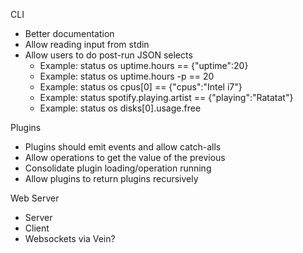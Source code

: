 CLI
  * Better documentation
  * Allow reading input from stdin
  * Allow users to do post-run JSON selects
    * Example: status os uptime.hours == {"uptime":20}
    * Example: status os uptime.hours -p == 20
    * Example: status os cpus[0] == {"cpus":"Intel i7"}
    * Example: status spotify.playing.artist == {"playing":"Ratatat"}
    * Example: status os disks[0].usage.free

Plugins
  * Plugins should emit events and allow catch-alls
  * Allow operations to get the value of the previous
  * Consolidate plugin loading/operation running
  * Allow plugins to return plugins recursively

Web Server
  * Server
  * Client
  * Websockets via Vein?